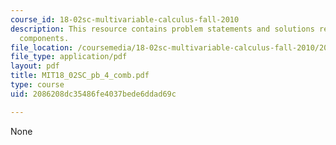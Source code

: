 ```yaml
---
course_id: 18-02sc-multivariable-calculus-fall-2010
description: This resource contains problem statements and solutions related to vector
  components.
file_location: /coursemedia/18-02sc-multivariable-calculus-fall-2010/2086208dc35486fe4037bede6ddad69c_MIT18_02SC_pb_4_comb.pdf
file_type: application/pdf
layout: pdf
title: MIT18_02SC_pb_4_comb.pdf
type: course
uid: 2086208dc35486fe4037bede6ddad69c

---
```

None